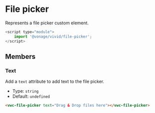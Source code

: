 # File picker

Represents a file picker custom element.

```js
<script type="module">
    import '@vonage/vivid/file-picker';
</script>
```

## Members

### Text

Add a `text` attribute to add text to the file picker.

- Type: `string`
- Default: `undefined`

```html preview
<vwc-file-picker text="Drag & Drop files here"></vwc-file-picker>
```
